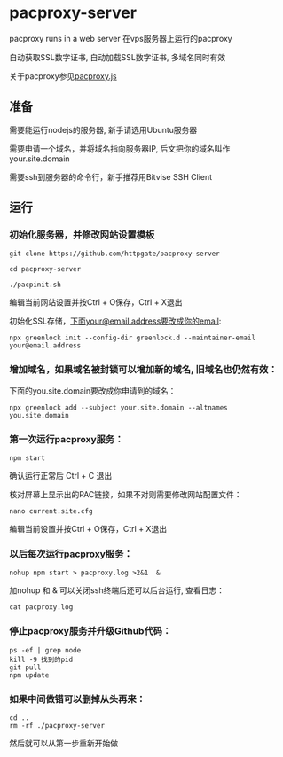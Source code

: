 # pacproxy-server

pacproxy runs in a web server 在vps服务器上运行的pacproxy

自动获取SSL数字证书, 自动加载SSL数字证书, 多域名同时有效

关于pacproxy参见[pacproxy.js](https://github.com/httpgate/pacproxy.js)


## 准备

需要能运行nodejs的服务器, 新手请选用Ubuntu服务器

需要申请一个域名，并将域名指向服务器IP, 后文把你的域名叫作your.site.domain

需要ssh到服务器的命令行，新手推荐用Bitvise SSH Client


## 运行

### 初始化服务器，并修改网站设置模板

```
git clone https://github.com/httpgate/pacproxy-server

cd pacproxy-server

./pacpinit.sh

```
  编辑当前网站设置并按Ctrl + O保存，Ctrl + X退出

  初始化SSL存储，下面your@email.address要改成你的email:
```
npx greenlock init --config-dir greenlock.d --maintainer-email your@email.address
```


### 增加域名，如果域名被封锁可以增加新的域名, 旧域名也仍然有效：

  下面的you.site.domain要改成你申请到的域名：

```
npx greenlock add --subject your.site.domain --altnames you.site.domain
```
### 第一次运行pacproxy服务：

```
npm start
```
确认运行正常后 Ctrl + C 退出

核对屏幕上显示出的PAC链接，如果不对则需要修改网站配置文件：

```
nano current.site.cfg 
```
  编辑当前设置并按Ctrl + O保存，Ctrl + X退出

### 以后每次运行pacproxy服务：

```
nohup npm start > pacproxy.log >2&1  & 
```
  加nohup 和 & 可以关闭ssh终端后还可以后台运行, 查看日志：

```
cat pacproxy.log
```

### 停止pacproxy服务并升级Github代码：

```
ps -ef | grep node
kill -9 找到的pid
git pull
npm update
```

### 如果中间做错可以删掉从头再来：

```
cd ..
rm -rf ./pacproxy-server
```
  然后就可以从第一步重新开始做
